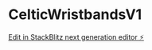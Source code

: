 # CelticWristbandsV1

[Edit in StackBlitz next generation editor ⚡️](https://stackblitz.com/~/github.com/thermalsystemsltd/CelticWristbandsV1)